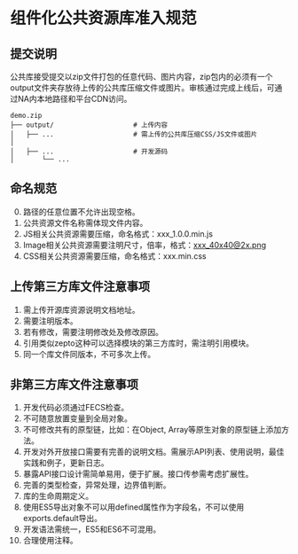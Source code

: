 # 组件化公共资源库准入规范

## 提交说明

公共库接受提交以zip文件打包的任意代码、图片内容，zip包内的必须有一个output文件夹存放待上传的公共库压缩文件或图片。审核通过完成上线后，可通过NA内本地路径和平台CDN访问。
~~~
demo.zip
├── output/                    # 上传内容
│   ├── ...                    # 需上传的公共库压缩CSS/JS文件或图片
│
│   ├── ...                    # 开发源码
│       └── ...
~~~


## 命名规范

0. 路径的任意位置不允许出现空格。
1. 公共资源文件名称需体现文件内容。
2. JS相关公共资源需要压缩，命名格式：xxx_1.0.0.min.js
3. Image相关公共资源需要注明尺寸，倍率，格式：xxx_40x40@2x.png
4. CSS相关公共资源需要压缩，命名格式：xxx.min.css
 
## 上传第三方库文件注意事项

1. 需上传开源库资源说明文档地址。
2. 需要注明版本。
3. 若有修改，需要注明修改处及修改原因。
4. 引用类似zepto这种可以选择模块的第三方库时，需注明引用模块。
5. 同一个库文件同版本，不可多次上传。
 
## 非第三方库文件注意事项

1. 开发代码必须通过FECS检查。
2. 不可随意放置变量到全局对象。
3. 不可修改共有的原型链，比如：在Object, Array等原生对象的原型链上添加方法。
4. 开发对外开放接口需要有完善的说明文档。需展示API列表、使用说明，最佳实践和例子，更新日志。
5. 暴露API接口设计需简单易用，便于扩展。接口传参需考虑扩展性。
6. 完善的类型检查，异常处理，边界值判断。
7. 库的生命周期定义。
8. 使用ES5导出对象不可以用defined属性作为字段名，不可以使用exports.default导出。
9. 开发语法需统一，ES5和ES6不可混用。
10. 合理使用注释。
